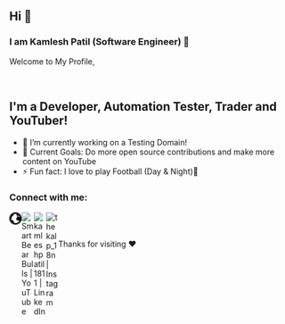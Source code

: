 ## Hi 👋

### I am Kamlesh Patil (Software Engineer) 🤩

Welcome to My Profile,

<br/>

## I'm a Developer, Automation Tester, Trader and YouTuber!

- 🔭 I’m currently working on a Testing Domain!
- 🥅 Current Goals: Do more open source contributions and make more content on YouTube
- ⚡ Fun fact: I love to play Football (Day & Night)🤩


### Connect with me:

[<img align="left" alt="iamkamlesh18.github.io" width="22px" src="https://raw.githubusercontent.com/iconic/open-iconic/master/svg/globe.svg" />][website]
[<img align="left" alt="Smart BearBulls | YouTube" width="22px" src="https://cdn.jsdelivr.net/npm/simple-icons@v3/icons/youtube.svg" />][youtube]
[<img align="left" alt="kamleshpatil1811 | LinkedIn" width="22px" src="https://cdn.jsdelivr.net/npm/simple-icons@v3/icons/linkedin.svg" />][linkedin]
[<img align="left" alt="thekalp_18n | Instagram" width="22px" src="https://cdn.jsdelivr.net/npm/simple-icons@v3/icons/instagram.svg" />][instagram]


<br />
<br />



[website]: https://iamkamlesh18.github.io/
[youtube]: https://www.youtube.com/channel/UCzSKULVwWDGQ5fOHIvoMJrw
[instagram]: https://www.instagram.com/thekalp_18n/
[linkedin]: https://www.linkedin.com/in/kamleshpatil1811/

Thanks for visiting ❤️
